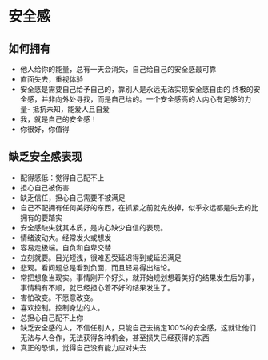 # 安全感


## 如何拥有
- 他人给你的能量，总有一天会消失，自己给自己的安全感最可靠
- 直面失去，重视体验
- 安全感是需要自己给予自己的，靠别人是永远无法实现安全感自由的
终极的安全感，并非向外处寻找，而是自己给的。一个安全感高的人内心有足够的力量- 抵抗未知，能爱人且自爱
- 我，就是自己的安全感！
- 你很好，你值得

## 缺乏安全感表现
- 配得感低：觉得自己配不上
- 担心自己被伤害
- 缺乏信任，担心自己需要不被满足
- 自己不配拥有任何美好的东西，在抓紧之前就先放掉，似乎永远都是失去的比拥有的要踏实
- 安全感缺失就其本质，是内心缺少自信的表现。
- 情绪波动大。经常发火或想发
- 容易走极端。自负和自卑交替
- 立刻就要。目光短浅，很难忍受延迟得到或延迟满足
- 悲观。看问题总是看到负面，而且轻易得出结论。
- 常把想象当现实。事情刚开个好头，就开始规划想着美好的结果发生后的事，事情稍有不顺，就已经担心着不好的结果发生了。
- 害怕改变。不愿意改变。
- 喜欢控制。控制身边的人。
- 总担心自己配不上你
- 缺乏安全感的人，不信任别人，只能自己去搞定100%的安全感，这就让他们无法与人合作，无法获得各种机会，甚至损失已经获得的东西
- 真正的恐惧，觉得自己没有能力应对失去

